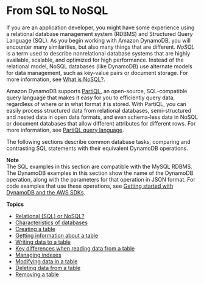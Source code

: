 # From SQL to NoSQL<a name="SQLtoNoSQL"></a>

If you are an application developer, you might have some experience using a relational database management system \(RDBMS\) and Structured Query Language \(SQL\)\. As you begin working with Amazon DynamoDB, you will encounter many similarities, but also many things that are different\. *NoSQL* is a term used to describe nonrelational database systems that are highly available, scalable, and optimized for high performance\. Instead of the relational model, NoSQL databases \(like DynamoDB\) use alternate models for data management, such as key\-value pairs or document storage\. For more information, see [What is NoSQL?](http://aws.amazon.com/nosql)\.

Amazon DynamoDB supports [PartiQL](https://partiql.org/), an open\-source, SQL\-compatible query language that makes it easy for you to efficiently query data, regardless of where or in what format it is stored\. With PartiQL, you can easily process structured data from relational databases, semi\-structured and nested data in open data formats, and even schema\-less data in NoSQL or document databases that allow different attributes for different rows\. For more information, see [PartiQL query language](https://docs.aws.amazon.com/amazondynamodb/latest/developerguide/ql-reference.html)\.

The following sections describe common database tasks, comparing and contrasting SQL statements with their equivalent DynamoDB operations\.

**Note**  
The SQL examples in this section are compatible with the MySQL RDBMS\.  
The DynamoDB examples in this section show the name of the DynamoDB operation, along with the parameters for that operation in JSON format\. For code examples that use these operations, see [Getting started with DynamoDB and the AWS SDKs](GettingStarted.md)\.

**Topics**
+ [Relational \(SQL\) or NoSQL?](SQLtoNoSQL.WhyDynamoDB.md)
+ [Characteristics of databases](SQLtoNoSQL.Accessing.md)
+ [Creating a table](SQLtoNoSQL.CreateTable.md)
+ [Getting information about a table](SQLtoNoSQL.GetTableInfo.md)
+ [Writing data to a table](SQLtoNoSQL.WriteData.md)
+ [Key differences when reading data from a table](SQLtoNoSQL.ReadData.md)
+ [Managing indexes](SQLtoNoSQL.Indexes.md)
+ [Modifying data in a table](SQLtoNoSQL.UpdateData.md)
+ [Deleting data from a table](SQLtoNoSQL.DeleteData.md)
+ [Removing a table](SQLtoNoSQL.RemoveTable.md)